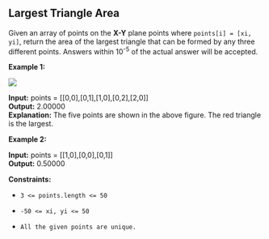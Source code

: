 ## Largest Triangle Area

Given an array of points on the __X-Y__ plane points where ```points[i] = [xi, yi]```, return the area of the largest triangle that can be formed by any three different points. Answers within 10<sup>-5</sup> of the actual answer will be accepted.

 

**Example 1:**

![](https://s3-lc-upload.s3.amazonaws.com/uploads/2018/04/04/1027.png)

**Input:** points = [[0,0],[0,1],[1,0],[0,2],[2,0]] <br>
**Output:** 2.00000                                 <br>
**Explanation:** The five points are shown in the above figure. The red triangle is the largest.

**Example 2:**

**Input:** points = [[1,0],[0,0],[0,1]] <br>
**Output:** 0.50000                     <br>

**Constraints:**

- ```3 <= points.length <= 50```

- ```-50 <= xi, yi <= 50```

- ```All the given points are unique.```

